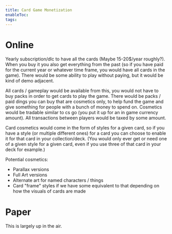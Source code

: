 ```yaml
---
title: Card Game Monetization
enableToc: 
tags:
---
```

# Online

Yearly subscription/dlc to have all the cards (Maybe 15-20$/year roughly?). When you buy it you also get everything from the past (so if you have paid for the current year or whatever time frame, you would have all cards in the game). There would be some ability to play without paying, but it would be kind of demo adjacent.

All cards / gameplay would be available from this, you would not have to buy packs in order to get cards to play the game. There would be packs / paid dings you can buy that are cosmetics only, to help fund the game and give something for people with a bunch of money to spend on. Cosmetics would be tradable similar to cs go (you put it up for an in game currency amount). All transactions between players would be taxed by some amount.

Card cosmetics would come in the form of styles for a given card, so if you have a style (or multiple different ones) for a card you can choose to enable it for that card in your collection/deck. (You would only ever get or need one of a given style for a given card, even if you use three of that card in your deck for example.)

Potential cosmetics:
- Parallax versions
- Full Art versions
- Alternate art for named characters / things
- Card "frame" styles if we have some equivalent to that depending on how the visuals of cards are made

# Paper

This is largely up in the air.